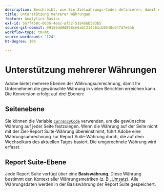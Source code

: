 ```yaml
---
description: Beschreibt, wie Sie Zielwährungs-Codes definieren, damit die Unterstützung mehrerer Währungen funktioniert.
title: Unterstützung mehrerer Währungen
feature: Analytics Basics
exl-id: b67f459c-0636-4eac-af52-51846bb583b5
source-git-commit: 99156dd9d898ce0abf214561cb0040c647d7e6ab
workflow-type: tm+mt
source-wordcount: '124'
ht-degree: 16%

---
```


# Unterstützung mehrerer Währungen

Adobe bietet mehrere Ebenen der Währungsumrechnung, damit Ihr Unternehmen die gewünschte Währung in vielen Berichten erreichen kann. Die Konversion erfolgt auf drei Ebenen:

## Seitenebene

Sie können die Variable [`currencyCode`](/help/implement/vars/config-vars/currencycode.md) verwenden, um die gewünschte Währung auf jeder Seite festzulegen. Wenn die Währung auf der Seite nicht mit der Ziel-Report Suite-Währung übereinstimmt, führt Adobe eine Währungsumrechnung zur Report Suite-Währung durch, die auf dem Wechselkurs des aktuellen Tages basiert. Die umgerechnete Währung wird erfasst.

## Report Suite-Ebene

Jede Report Suite verfügt über eine **Basiswährung**. Diese Währung bestimmt den Kontext aller Währungsmetriken (z. B[ „Umsatz](/help/components/metrics/revenue.md)). Alle Währungsdaten werden in der Basiswährung der Report Suite gespeichert.

